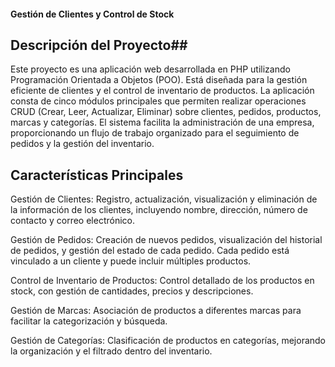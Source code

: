 #### Gestión de Clientes y Control de Stock
## Descripción del Proyecto##
Este proyecto es una aplicación web desarrollada en PHP utilizando Programación Orientada a Objetos (POO). Está diseñada para la gestión eficiente de clientes y el control de inventario de productos. La aplicación consta de cinco módulos principales que permiten realizar operaciones CRUD (Crear, Leer, Actualizar, Eliminar) sobre clientes, pedidos, productos, marcas y categorías. El sistema facilita la administración de una empresa, proporcionando un flujo de trabajo organizado para el seguimiento de pedidos y la gestión del inventario.

## Características Principales
Gestión de Clientes: Registro, actualización, visualización y eliminación de la información de los clientes, incluyendo nombre, dirección, número de contacto y correo electrónico.

Gestión de Pedidos: Creación de nuevos pedidos, visualización del historial de pedidos, y gestión del estado de cada pedido. Cada pedido está vinculado a un cliente y puede incluir múltiples productos.

Control de Inventario de Productos: Control detallado de los productos en stock, con gestión de cantidades, precios y descripciones.

Gestión de Marcas: Asociación de productos a diferentes marcas para facilitar la categorización y búsqueda.

Gestión de Categorías: Clasificación de productos en categorías, mejorando la organización y el filtrado dentro del inventario.